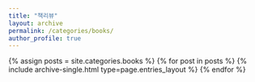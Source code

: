 ```yaml
---
title: "책리뷰"
layout: archive
permalink: /categories/books/
author_profile: true
---
```



{% assign posts = site.categories.books %}
{% for post in posts %} {% include archive-single.html type=page.entries_layout %} {% endfor %}